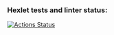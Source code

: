 ### Hexlet tests and linter status:
[![Actions Status](https://github.com/skate090961/layout-designer-project-56/workflows/hexlet-check/badge.svg)](https://github.com/skate090961/layout-designer-project-56/actions)